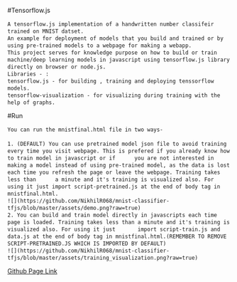 #Tensorflow.js

    A tensorflow.js implementation of a handwritten number classifeir trained on MNIST datset.
    An example for deployment of models that you build and trained or by using pre-trained models to a webpage for making a webapp.
    This project serves for knowledge purpose on how to build or train machine/deep learning models in javascript using tensorflow.js library directly on browser or node.js.
    Libraries - :
    tensorflow.js - for building , training and deploying tenssorflow models.
    tensorflow-visualization - for visualizing during training with the help of graphs.

#Run

    You can run the mnistfinal.html file in two ways-

    1. (DEFAULT) You can use pretrained model json file to avoid training every time you visit webpage. This is prefered if you already know how to train model in javascript or if      you are not interested in making a model instead of using pre-trained model, as the data is lost each time you refresh the page or leave the webpage. Training takes less than      a minute and it's training is visualized also. For using it just import script-pretrained.js at the end of body tag in mnistfinal.html.
    ![](https://github.com/NikhilR068/mnist-classifier-tfjs/blob/master/assets/demo.png?raw=true)
    2. You can build and train model directly in javascripts each time page is loaded. Training takes less than a minute and it's training is visualized also. For using it just       import script-train.js and data.js at the end of body tag in mnistfinal.html.(REMEMBER TO REMOVE SCRIPT-PRETRAINED.JS WHICH IS IMPORTED BY DEFAULT)	
    ![](https://github.com/NikhilR068/mnist-classifier-tfjs/blob/master/assets/training_visualization.png?raw=true)

[Github Page Link](https://nikhilr068.github.io/handwritten-classifier-tfjs/)
